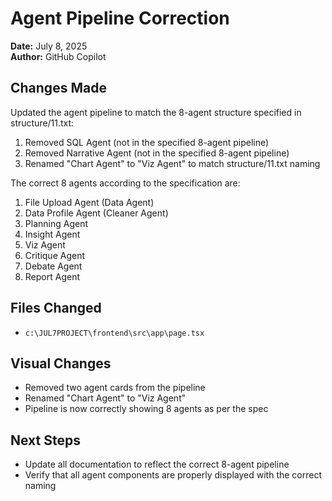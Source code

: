 # Agent Pipeline Correction

**Date:** July 8, 2025  
**Author:** GitHub Copilot  

## Changes Made

Updated the agent pipeline to match the 8-agent structure specified in structure/11.txt:

1. Removed SQL Agent (not in the specified 8-agent pipeline)
2. Removed Narrative Agent (not in the specified 8-agent pipeline)
3. Renamed "Chart Agent" to "Viz Agent" to match structure/11.txt naming

The correct 8 agents according to the specification are:
1. File Upload Agent (Data Agent)
2. Data Profile Agent (Cleaner Agent)
3. Planning Agent
4. Insight Agent
5. Viz Agent
6. Critique Agent
7. Debate Agent
8. Report Agent

## Files Changed

- `c:\JUL7PROJECT\frontend\src\app\page.tsx`

## Visual Changes

- Removed two agent cards from the pipeline
- Renamed "Chart Agent" to "Viz Agent"
- Pipeline is now correctly showing 8 agents as per the spec

## Next Steps

- Update all documentation to reflect the correct 8-agent pipeline
- Verify that all agent components are properly displayed with the correct naming
